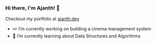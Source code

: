 ### Hi there, I'm Ajanth! 👋

Checkout my portfolio at [ajanth.dev](https://www.ajanth.dev)

- :pencil2: I’m currently working on building a cinema management system
- :notebook: I’m currently learning about Data Structures and Algorithms

